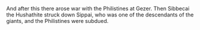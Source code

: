 And after this there arose war with the Philistines at Gezer. Then Sibbecai the Hushathite struck down Sippai, who was one of the descendants of the giants, and the Philistines were subdued.
